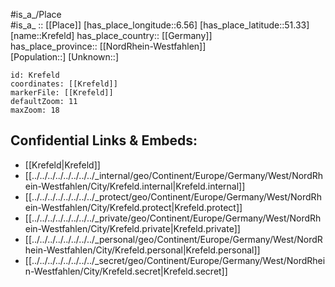 ﻿---
location: [51.33,6.56] 
mapzoom: [7,12] 
mapmarker: city 
type: City
tags:
- geo/City


SpocWebEntityId: 31628
isDeleted: false
confidential: public

---
#is_a_/Place  
#is_a_ :: [[Place]] 
[has_place_longitude::6.56] 
[has_place_latitude::51.33] 
[name::Krefeld] 
has_place_country:: [[Germany]]  
has_place_province:: [[NordRhein-Westfahlen]]  
[Population::] 
[Unknown::] 


```leaflet
id: Krefeld
coordinates: [[Krefeld]] 
markerFile: [[Krefeld]] 
defaultZoom: 11 
maxZoom: 18
```


## Confidential Links & Embeds: 
- [[Krefeld|Krefeld]]  
- [[../../../../../../../../_internal/geo/Continent/Europe/Germany/West/NordRhein-Westfahlen/City/Krefeld.internal|Krefeld.internal]] 
- [[../../../../../../../../_protect/geo/Continent/Europe/Germany/West/NordRhein-Westfahlen/City/Krefeld.protect|Krefeld.protect]] 
- [[../../../../../../../../_private/geo/Continent/Europe/Germany/West/NordRhein-Westfahlen/City/Krefeld.private|Krefeld.private]] 
- [[../../../../../../../../_personal/geo/Continent/Europe/Germany/West/NordRhein-Westfahlen/City/Krefeld.personal|Krefeld.personal]] 
- [[../../../../../../../../_secret/geo/Continent/Europe/Germany/West/NordRhein-Westfahlen/City/Krefeld.secret|Krefeld.secret]] 
